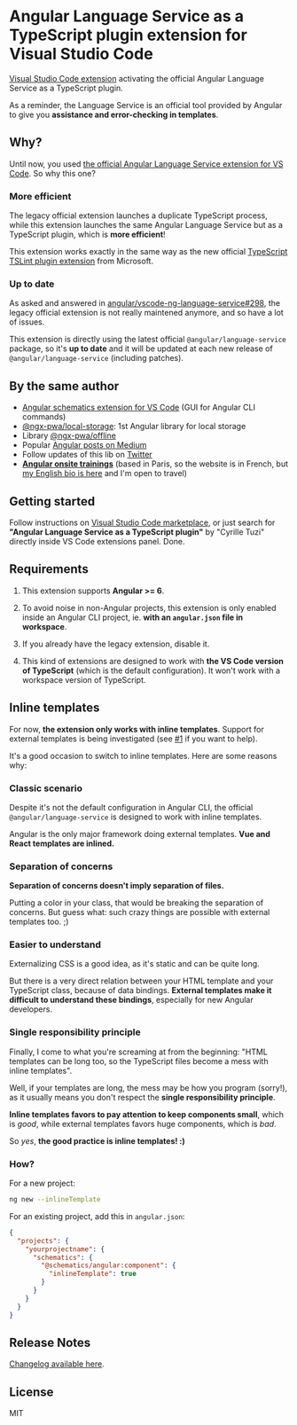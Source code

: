 # Angular Language Service as a TypeScript plugin extension for Visual Studio Code

[Visual Studio Code extension](https://marketplace.visualstudio.com/items?itemName=cyrilletuzi.typescript-angular-plugin)
activating the official Angular Language Service as a TypeScript plugin.

As a reminder, the Language Service is an official tool provided by Angular to give you **assistance and error-checking in templates**.

## Why?

Until now, you used [the official Angular Language Service extension for VS Code](https://marketplace.visualstudio.com/items?itemName=Angular.ng-template). So why this one?

### More efficient

The legacy official extension launches a duplicate TypeScript process,
while this extension launches the same Angular Language Service but as a TypeScript plugin,
which is **more efficient**!

This extension works exactly in the same way as the new official
[TypeScript TSLint plugin extension](https://marketplace.visualstudio.com/items?itemName=ms-vscode.vscode-typescript-tslint-plugin)
from Microsoft.

### Up to date

As asked and answered in [angular/vscode-ng-language-service#298](https://github.com/angular/vscode-ng-language-service/issues/298),
the legacy official extension is not really maintened anymore, and so have a lot of issues.

This extension is directly using the latest official `@angular/language-service` package,
so it's **up to date** and it will be updated at each new release of `@angular/language-service` (including patches).

## By the same author

- [Angular schematics extension for VS Code](https://marketplace.visualstudio.com/items?itemName=cyrilletuzi.angular-schematics) (GUI for Angular CLI commands)
- [@ngx-pwa/local-storage](https://github.com/cyrilletuzi/angular-async-local-storage): 1st Angular library for local storage
- Library [@ngx-pwa/offline](https://github.com/cyrilletuzi/ngx-pwa-offline)
- Popular [Angular posts on Medium](https://medium.com/@cyrilletuzi)
- Follow updates of this lib on [Twitter](https://twitter.com/cyrilletuzi)
- **[Angular onsite trainings](https://formationjavascript.com/formation-angular/)** (based in Paris, so the website is in French, but [my English bio is here](https://www.cyrilletuzi.com/en/web/) and I'm open to travel)

## Getting started

Follow instructions on [Visual Studio Code marketplace](https://marketplace.visualstudio.com/items?itemName=cyrilletuzi.typescript-angular-plugin),
or just search for **"Angular Language Service as a TypeScript plugin"** by "Cyrille Tuzi" directly inside VS Code extensions panel. Done.

## Requirements

1. This extension supports **Angular >= 6**.

2. To avoid noise in non-Angular projects, this extension is only enabled inside an Angular CLI project,
ie. **with an `angular.json` file in workspace**.

3. If you already have the legacy extension, disable it.

4. This kind of extensions are designed to work with **the VS Code version of TypeScript**
(which is the default configuration). It won't work with a workspace version of TypeScript.

## Inline templates

For now, **the extension only works with inline templates**. Support for external templates is being investigated (see [#1](https://github.com/cyrilletuzi/vscode-typescript-angular-plugin/issues/1) if you want to help).

It's a good occasion to switch to inline templates. Here are some reasons why:

### Classic scenario

Despite it's not the default configuration in Angular CLI,
the official `@angular/language-service` is designed to work with inline templates.

Angular is the only major framework doing external templates. **Vue and React templates are inlined.**

### Separation of concerns

**Separation of concerns doesn't imply separation of files.**

Putting a color in your class, that would be breaking the separation of concerns.
But guess what: such crazy things are possible with external templates too. ;)

### Easier to understand

Externalizing CSS is a good idea, as it's static and can be quite long.

But there is a very direct relation between your HTML template and your TypeScript class,
because of data bindings. **External templates make it difficult to understand these bindings**,
especially for new Angular developers.

### Single responsibility principle

Finally, I come to what you're screaming at from the beginning: "HTML templates can be long too,
so the TypeScript files become a mess with inline templates".

Well, if your templates are long, the mess may be how you program (sorry!), as it usually means you don't respect the **single responsibility principle**.

**Inline templates favors to pay attention to keep components small**, which is *good*,
while external templates favors huge components, which is *bad*.

So *yes*, **the good practice is inline templates! :)**

### How?

For a new project:

```bash
ng new --inlineTemplate
```

For an existing project, add this in `angular.json`:

```json
{
  "projects": {
    "yourprojectname": {
      "schematics": {
        "@schematics/angular:component": {
          "inlineTemplate": true
        }
      }
    }
  }
}
```

## Release Notes

[Changelog available here](https://github.com/cyrilletuzi/vscode-typescript-angular-plugin/blob/master/CHANGELOG.md).

## License

MIT